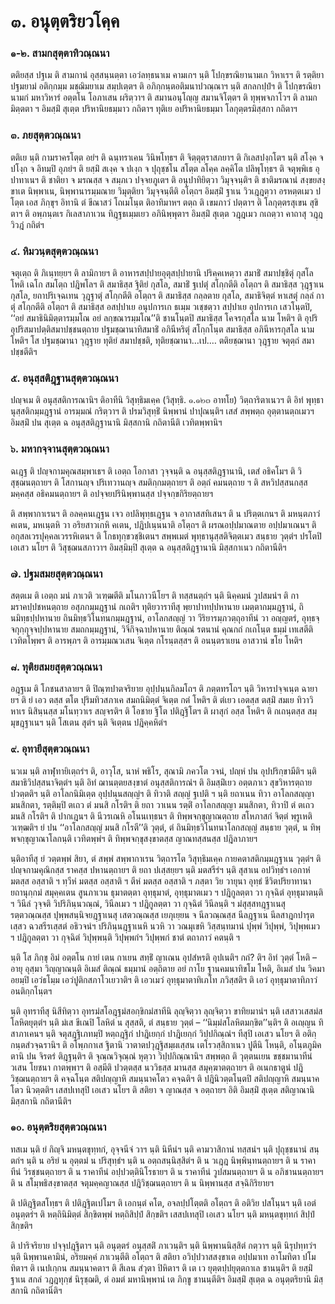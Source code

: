 <h1>๓. อนุตฺตริยวโคฺค</h1>
<h3>๑-๒. สามกสุตฺตาทิวณฺณนา</h3>
<p> ตติยสฺส   ปฐเม ติ สามกานํ อุสฺสนฺนตฺตา เอวํลทฺธนาเม คามเกฯ นฺติ โปกฺขรณิยานามเก วิหาเรฯ ติ รตฺติยา ปฐมยามํ อติกฺกมฺม มชฺฌิมยาเม สมฺปเตฺตฯ ติ อภิกฺกนฺตอติมนาปวณฺณาฯ นฺติ สกลกปฺปํฯ ติ โปกฺขรณิยานามกํ มหาวิหารํ อตฺตโน โอภาเสน ผริตฺวาฯ ติ สมานอนุโญฺญ สมานจิโตฺตฯ ติ ทุพฺพจภาโวฯ ติ ลามกมิตฺตตา ฯ อิมสฺมิํ สุเตฺต ปริหานิยธมฺมาว กถิตาฯ ทุติเย อปริหานิยธมฺมา โลกุตฺตรมิสฺสกา กถิตาฯ</p>


<h3>๓. ภยสุตฺตวณฺณนา</h3>
<p> ตติเย นฺติ กามราครโตฺต อยํฯ ติ ฉนฺทราเคน วินิพโทฺธฯ ติ จิตฺตุตฺราสภยาฯ ติ กิเลสปงฺกโตฯ นฺติ สโงฺค จ ปโงฺก จ อิทมฺปิ อุภยํฯ ติ ยสฺมิํ สเงฺค จ ปเงฺก จ ปุถุชฺชโน สโตฺต ลโคฺค ลคฺคิโต ปลิพุโทฺธฯ ติ จตุพฺพิเธ อุปาทาเนฯ ติ ชาติยา จ มรณสฺส จ สมฺภเว ปจฺจยภูเตฯ   ติ อนุปาทิยิตฺวา วิมุจฺจนฺติฯ ติ ชาติมรณานํ สงฺขยสงฺขาเต นิพฺพาเน, นิพฺพานารมฺมณาย วิมุตฺติยา วิมุจฺจนฺตีติ อโตฺถฯ อิมสฺมิํ ฐาเน วิวเฎฺฎตฺวา อรหตฺตเมว ปโตฺต เอส ภิกฺขุฯ อิทานิ ตํ ขีณาสวํ โถเมโนฺต ติอาทิมาหฯ ตตฺถ ติ เขมภาวํ ปตฺตาฯ ติ โลกุตฺตรสุเขน สุขิตาฯ ติ อพฺภนฺตเร กิเลสาภาเวน ทิฎฺฐธเมฺมเยว อภินิพฺพุตาฯ อิมสฺมิํ สุเตฺต วฎฺฎเมว กเถตฺวา คาถาสุ วฎฺฎวิวฎํ กถิตํฯ</p>


<h3>๔. หิมวนฺตสุตฺตวณฺณนา</h3>
<p> จตุเตฺถ  ติ ภิเนฺทยฺยฯ ติ ลามิกายฯ ติ อาหารสปฺปายอุตุสปฺปายานิ ปริคฺคเหตฺวา สมาธิํ สมาปชฺชิตุํ กุสโล โหติ เฉโก สมโตฺถ ปฎิพโลฯ ติ สมาธิสฺส ฐิติยํ กุสโล, สมาธิํ ฐเปตุํ สโกฺกตีติ อโตฺถฯ ติ สมาธิสฺส วุฎฺฐาเน กุสโล, ยถาปริเจฺฉเทน วุฎฺฐาตุํ สโกฺกตีติ อโตฺถฯ ติ สมาธิสฺส กลฺลตาย กุสโล, สมาธิจิตฺตํ หาเสตุํ กลฺลํ กาตุํ สโกฺกตีติ อโตฺถฯ ติ สมาธิสฺส อสปฺปาเย อนุปการเก ธเมฺม วเชฺชตฺวา สปฺปาเย อุปการเก เสวโนฺตปิ, ‘‘อยํ สมาธินิมิตฺตารมฺมโณ  อยํ ลกฺขณารมฺมโณ’’ติ ชานโนฺตปิ สมาธิสฺส โคจรกุสโล นาม โหติฯ ติ อุปริอุปริสมาปตฺติสมาปชฺชนตฺถาย  ปฐมชฺฌานาทิสมาธิํ อภินีหริตุํ สโกฺกโนฺต สมาธิสฺส อภินีหารกุสโล นาม โหติฯ โส ปฐมชฺฌานา วุฎฺฐาย ทุติยํ สมาปชฺชติ, ทุติยชฺฌานา…เป.… ตติยชฺฌานา วุฎฺฐาย จตุตฺถํ สมาปชฺชตีติฯ</p>


<h3>๕. อนุสฺสติฎฺฐานสุตฺตวณฺณนา</h3>
<p> ปญฺจเม ติ อนุสฺสติการณานิฯ ติอาทีนิ วิสุทฺธิมเคฺค (วิสุทฺธิ. ๑.๑๒๓ อาทโย) วิตฺถาริตาเนวฯ ติ อิทํ พุทฺธานุสฺสติกมฺมฎฺฐานํ อารมฺมณํ กริตฺวาฯ ติ ปรมวิสุทฺธิํ นิพฺพานํ ปาปุณนฺติฯ เสสํ สพฺพตฺถ อุตฺตานตฺถเมวฯ อิมสฺมิํ ปน สุเตฺต ฉ อนุสฺสติฎฺฐานานิ มิสฺสกานิ กถิตานีติ เวทิตพฺพานิฯ</p>


<h3>๖. มหากจฺจานสุตฺตวณฺณนา</h3>
<p> ฉเฎฺฐ ติ ปญฺจกามคุณสมฺพาเธฯ ติ เอตฺถ โอกาสา วุจฺจนฺติ ฉ อนุสฺสติฎฺฐานานิ, เตสํ อธิคโมฯ ติ วิสุชฺฌนตฺถายฯ ติ โสกานญฺจ ปริเทวานญฺจ สมติกฺกมตฺถายฯ ติ อตฺถํ คมนตฺถาย ฯ ติ สหวิปสฺสนกสฺส มคฺคสฺส อธิคมนตฺถายฯ ติ อปจฺจยปรินิพฺพานสฺส ปจฺจกฺขกิริยตฺถายฯ</p>


<p>ติ สพฺพากาเรนฯ ติ อลคฺคนเฎฺฐน เจว อปลิพุทฺธเฎฺฐน จ อากาสสทิเสนฯ ติ น ปริตฺตเกนฯ ติ มหนฺตภาวํ คเตน, มหเนฺตหิ วา อริยสาวเกหิ คเตน, ปฎิปเนฺนนาติ อโตฺถฯ ติ  ผรณอปฺปมาณตาย อปฺปมาเณนฯ ติ อกุสลเวรปุคฺคลเวรรหิเตนฯ ติ โกธทุกฺขวชฺชิเตนฯ สพฺพเมตํ พุทฺธานุสฺสติจิตฺตเมว สนฺธาย วุตฺตํฯ ปรโตปิ เอเสว นโยฯ ติ วิสุชฺฌนสภาวาฯ อิมสฺมิมฺปิ สุเตฺต ฉ อนุสฺสติฎฺฐานานิ มิสฺสกาเนว กถิตานีติฯ</p>


<h3>๗. ปฐมสมยสุตฺตวณฺณนา</h3>
<p> สตฺตเม  ติ เอตฺถ มนํ ภาเวติ วเฑฺฒตีติ มโนภาวนีโยฯ ติ ทสฺสนตฺถํฯ นฺติ นิคฺคมนํ วูปสมนํฯ ติ กามราคปฺปชหนตฺถาย อสุภกมฺมฎฺฐานํ กเถติฯ ทุติยวาราทีสุ พฺยาปาทปฺปหานาย เมตฺตากมฺมฎฺฐานํ, ถินมิทฺธปฺปหานาย ถินมิทฺธวิโนทนกมฺมฎฺฐานํ, อาโลกสญฺญํ วา วีริยารมฺภวตฺถุอาทีนํ วา อญฺญตรํ, อุทฺธจฺจกุกฺกุจฺจปฺปหานาย สมถกมฺมฎฺฐานํ, วิจิกิจฺฉาปหานาย ติณฺณํ รตนานํ คุณกถํ กเถโนฺต ธมฺมํ เทเสตีติ เวทิตโพฺพฯ ติ อารพฺภฯ ติ อารมฺมณวเสน จิเตฺต กโรนฺตสฺสฯ ติ อนนฺตราเยน อาสวานํ ขโย โหติฯ</p>


<h3>๘. ทุติยสมยสุตฺตวณฺณนา</h3>
<p> อฎฺฐเม ติ โภชนสาลายฯ ติ ปิณฺฑปาตจริยาย อุปฺปนฺนกิลมโถฯ ติ ภตฺตทรโถฯ นฺติ วิหารปจฺจเนฺต ฉายายฯ   ติ ยํ เอว ตสฺส ตโต ปุริมทิวสภาเค สมถนิมิตฺตํ จิเตฺต กตํ โหติฯ ติ ตํเยว เอตสฺส ตสฺมิํ สมเย ทิวาวิหาเร นิสินฺนสฺส มโนทฺวาเร สญฺจรติฯ ติ โอชาย ฐิโต ปติฎฺฐิโตฯ   ติ ผาสุกํ อสฺส โหติฯ ติ กเถนฺตสฺส สมฺมุขฎฺฐาเนฯ นฺติ โสเตน สุตํฯ นฺติ จิเตฺตน ปฎิคฺคหิตํฯ</p>


<h3>๙. อุทายีสุตฺตวณฺณนา</h3>
<p> นวเม นฺติ ลาฬุทายิเตฺถรํฯ ติ, อาวุโส, นาหํ พธิโร, สุณามิ ภควโต วจนํ, ปญฺหํ ปน อุปปริกฺขามีติฯ นฺติ สมาธิวิปสฺสนาจิตฺตํฯ นฺติ อิทํ ฌานตฺตยสงฺขาตํ อนุสฺสติการณํฯ ติ อิมสฺมิํเยว อตฺตภาเว สุขวิหารตฺถาย ปวตฺตติฯ นฺติ อาโลกนิมิเตฺต อุปฺปนฺนสญฺญํฯ ติ ทิวาติ สญฺญํ ฐเปติ ฯ นฺติ ยถาเนน ทิวา อาโลกสญฺญา มนสิกตา, รตฺติมฺปิ ตเถว ตํ มนสิ กโรติฯ ติ ยถา วาเนน รตฺติํ อาโลกสญฺญา มนสิกตา, ทิวาปิ ตํ ตเถว มนสิ กโรติฯ ติ ปากเฎนฯ ติ นีวรเณหิ อโนนเทฺธนฯ ติ ทิพฺพจกฺขุญาณตฺถาย สโหภาสกํ จิตฺตํ พฺรูเหติ วเฑฺฒติฯ ยํ ปน ‘‘อาโลกสญฺญํ  มนสิ กโรตี’’ติ วุตฺตํ, ตํ ถินมิทฺธวิโนทนาโลกสญฺญํ สนฺธาย วุตฺตํ, น ทิพฺพจกฺขุญาณาโลกนฺติ เวทิตพฺพํฯ ติ ทิพฺพจกฺขุสงฺขาตสฺส ญาณทสฺสนสฺส ปฎิลาภายฯ</p>


<p>นฺติอาทีสุ ยํ วตฺตพฺพํ สิยา, ตํ สพฺพํ สพฺพากาเรน วิตฺถารโต วิสุทฺธิมเคฺค กายคตาสติกมฺมฎฺฐาเน วุตฺตํฯ ติ ปญฺจกามคุณิกสฺส ราคสฺส ปหานตฺถายฯ ติ ยถา ปเสฺสยฺยฯ นฺติ มตสรีรํฯ นฺติ สุสาเน อปวิทฺธํฯ เอกาหํ มตสฺส อสฺสาติ ฯ ทฺวีหํ มตสฺส อสฺสาติ ฯ ตีหํ มตสฺส อสฺสาติ ฯ ภสฺตา วิย วายุนา อุทฺธํ ชีวิตปริยาทานา ยถานุกฺกมํ สมุคฺคเตน สูนภาเวน ธุมาตตฺตา อุทฺธุมาตํ, อุทฺธุมาตเมว ฯ ปฎิกูลตฺตา วา กุจฺฉิตํ อุทฺธุมาตนฺติ ฯ วินีลํ วุจฺจติ วิปริภินฺนวณฺณํ, วินีลเมว ฯ ปฎิกูลตฺตา วา กุจฺฉิตํ วินีลนฺติ ฯ มํสุสฺสทฎฺฐาเนสุ รตฺตวณฺณสฺส ปุพฺพสนฺนิจยฎฺฐาเนสุ เสตวณฺณสฺส เยภุเยฺยน จ นีลวณฺณสฺส นีลฎฺฐาเน นีลสาฎกปารุตเสฺสว ฉวสรีรเสฺสตํ อธิวจนํฯ ปริภินฺนฎฺฐาเนหิ นวหิ วา วณมุเขหิ วิสฺสนฺทมานํ ปุพฺพํ วิปุพฺพํ, วิปุพฺพเมว  ฯ ปฎิกูลตฺตา วา กุจฺฉิตํ วิปุพฺพนฺติ วิปุพฺพกํฯ วิปุพฺพกํ ชาตํ ตถาภาวํ คตนฺติ ฯ</p>


<p>  นฺติ โส ภิกฺขุ อิมํ อตฺตโน กายํ เตน กาเยน สทฺธิํ ญาเณน อุปสํหรติ อุปเนติฯ กถํ? ติฯ อิทํ วุตฺตํ โหติ – อายุ อุสฺมา วิญฺญาณนฺติ อิเมสํ ติณฺณํ ธมฺมานํ อตฺถิตาย อยํ กาโย ฐานคมนาทิขโม โหติ, อิเมสํ ปน วิคมา อยมฺปิ เอวํธโมฺม เอวํปูติกสภาโวเยวาติฯ ติ เอวเมวํ อุทฺธุมาตาทิเภโท ภวิสฺสติฯ ติ เอวํ อุทฺธุมาตาทิภาวํ อนติกฺกโนฺตฯ</p>


<p>นฺติ  อุทราทีสุ นิสีทิตฺวา อุทรมํสโอฎฺฐมํสอกฺขิกมํสาทีนิ ลุญฺจิตฺวา ลุญฺจิตฺวา ขาทิยมานํฯ นฺติ เสสาวเสสมํสโลหิตยุตฺตํฯ นฺติ มํเส ขีเณปิ โลหิตํ น สุสฺสติ, ตํ สนฺธาย วุตฺตํ – ‘‘นิมฺมํสโลหิตมกฺขิต’’นฺติฯ ติ อเญฺญน ทิสาภาเคนฯ นฺติ จตุสฎฺฐิเภทมฺปิ หตฺถฎฺฐิกํ ปาฎิเยกฺกํ ปาฎิเยกฺกํ วิปฺปกิณฺณํฯ ทีสุปิ เอเสว นโยฯ ติ อติกฺกนฺตสํวจฺฉรานิฯ ติ อโพฺภกาเส ฐิตานิ วาตาตปวุฎฺฐิสมฺผเสฺสน เตโรวสฺสิกาเนว ปูตีนิ โหนฺติ, อโนฺตภูมิคตานิ ปน จิรตรํ ติฎฺฐนฺติฯ ติ จุณฺณวิจุณฺณํ หุตฺวา วิปฺปกิณฺณานิฯ สพฺพตฺถ  ติ วุตฺตนเยน ขชฺชมานาทีนํ วเสน โยชนา กาตพฺพาฯ ติ อสฺมีติ ปวตฺตสฺส นววิธสฺส มานสฺส สมุคฺฆาตตฺถายฯ ติ อเนกธาตูนํ ปฎิวิชฺฌนตฺถายฯ ติ คจฺฉโนฺต สติปญฺญาหิ สมนฺนาคโตว คจฺฉติฯ ติ ปฎินิวตฺตโนฺตปิ สติปญฺญาหิ สมนฺนาคโตว นิวตฺตติฯ เสสปเทสุปิ เอเสว นโยฯ ติ สติยา จ ญาณสฺส จ อตฺถายฯ อิติ อิมสฺมิํ สุเตฺต สติญาณานิ มิสฺสกานิ กถิตานีติฯ</p>


<h3>๑๐. อนุตฺตริยสุตฺตวณฺณนา</h3>
<p> ทสเม  นฺติ ยํ กิญฺจิ มหนฺตขุทฺทกํ, อุจฺจนีจํ วาฯ นฺติ นิหีนํฯ นฺติ คามวาสิกานํ ทสฺสนํฯ นฺติ ปุถุชฺชนานํ สนฺตกํฯ นฺติ น อริยํ น อุตฺตมํ น ปริสุทฺธํฯ นฺติ น อตฺถสนฺนิสฺสิตํฯ ติ น วเฎฺฎ นิพฺพินฺทนตฺถายฯ ติ น ราคาทีนํ วิรชฺชนตฺถายฯ ติ น ราคาทีนํ อปฺปวตฺตินิโรธายฯ ติ น ราคาทีนํ วูปสมนตฺถายฯ ติ น อภิชานนตฺถายฯ ติ น สโมฺพธิสงฺขาตสฺส จตุมคฺคญาณสฺส ปฎิวิชฺฌนตฺถายฯ ติ น นิพฺพานสฺส สจฺฉิกิริยายฯ</p>


<p>ติ ปติฎฺฐิตสโทฺธฯ ติ  ปติฎฺฐิตเปโมฯ ติ เอกนฺตํ คโต, อจลปฺปโตฺตติ อโตฺถฯ ติ อติวิย ปสโนฺนฯ นฺติ เอตํ อนุตฺตรํฯ ติ หตฺถินิมิตฺตํ  สิกฺขิตพฺพํ หตฺถิสิปฺปํ สิกฺขติฯ เสสปเทสุปิ เอเสว นโยฯ นฺติ มหนฺตขุทฺทกํ สิปฺปํ สิกฺขติฯ</p>


<p>ติ ปาริจริยาย ปจฺจุปฎฺฐิตาฯ นฺติ อนุตฺตรํ อนุสฺสติํ ภาเวนฺติฯ นฺติ นิพฺพานนิสฺสิตํ กตฺวาฯ นฺติ นิรุปทฺทวํฯ นฺติ นิพฺพานคามินํ, อริยมคฺคํ ภาเวนฺตีติ อโตฺถฯ ติ สติยา อวิปฺปวาสสงฺขาเต อปฺปมาเท อาโมทิตา ปโมทิตาฯ ติ เนปเกฺกน สมนฺนาคตาฯ ติ สีเลน สํวุตา ปิหิตาฯ ติ เต เว ยุตฺตปฺปยุตฺตกาเล ชานนฺติฯ ติ ยสฺมิํ ฐาเน สกลํ วฎฺฎทุกฺขํ นิรุชฺฌติ, ตํ อมตํ มหานิพฺพานํ เต ภิกฺขู ชานนฺตีติฯ อิมสฺมิํ สุเตฺต ฉ อนุตฺตริยานิ มิสฺสกานิ กถิตานีติฯ</p>

</p>





